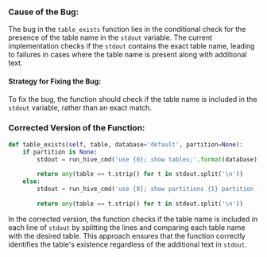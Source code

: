 ### Cause of the Bug:
The bug in the `table_exists` function lies in the conditional check for the presence of the table name in the `stdout` variable. The current implementation checks if the `stdout` contains the exact table name, leading to failures in cases where the table name is present along with additional text.

#### Strategy for Fixing the Bug:
To fix the bug, the function should check if the table name is included in the `stdout` variable, rather than an exact match.

### Corrected Version of the Function:
```python
def table_exists(self, table, database='default', partition=None):
    if partition is None:
        stdout = run_hive_cmd('use {0}; show tables;'.format(database))
        
        return any(table == t.strip() for t in stdout.split('\n'))
    else:
        stdout = run_hive_cmd('use {0}; show partitions {1} partition ({2});'.format(database, table, self.partition_spec(partition)))
        
        return any(table == t.strip() for t in stdout.split('\n'))
``` 

In the corrected version, the function checks if the table name is included in each line of `stdout` by splitting the lines and comparing each table name with the desired table. This approach ensures that the function correctly identifies the table's existence regardless of the additional text in `stdout`.
